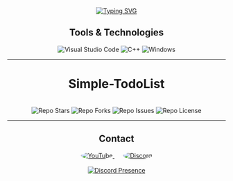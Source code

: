 <div align="center">
  <div style="display: flex; flex-direction: column; align-items: center;">
    <a href="https://git.io/typing-svg">
      <img src="https://readme-typing-svg.herokuapp.com?font=Architects+Daughter&size=40&pause=1000&color=4484FF&background=47474700&center=true&multiline=true&width=435&lines=Simple-TodoList" alt="Typing SVG" style="display: block; margin: auto;">
    </a>
  </div>

  <div align="center">
    <h2>Tools & Technologies</h2>
    <p>
      <img src="https://img.shields.io/badge/Visual_Studio_Code-5C2D91?style=flat-square&logo=visual-studio-code&logoColor=white" alt="Visual Studio Code">
      <img src="https://img.shields.io/badge/C++-00599C?style=flat-square&logo=cplusplus&logoColor=white" alt="C++">
      <img src="https://img.shields.io/badge/Windows-0078D4?style=flat-square&logo=windows&logoColor=white" alt="Windows">
    </p>
  </div>
</div>

---

<h1 align="center"><b>Simple-TodoList</b></h1>
<br/>
<div align="center">
    <img alt="Repo Stars" src="https://img.shields.io/github/stars/eyalgr33ndev/Simple-TodoList?style=flat-square"/>
    <img alt="Repo Forks" src="https://img.shields.io/github/forks/eyalgr33ndev/Simple-TodoList?style=flat-square"/>
    <img alt="Repo Issues" src="https://img.shields.io/github/issues/eyalgr33ndev/Simple-TodoList?style=flat-square"/>
    <img alt="Repo License" src="https://img.shields.io/github/license/eyalgr33ndev/Simple-TodoList?style=flat-square"/>
</div>

---

<div align="center">
  <h2>Contact</h2>
  <a href="https://www.youtube.com/channel/UCHNG5Hhw8UQKSCR5N_LBzDQ" style="margin: 0 10px;">
    <img src="https://img.icons8.com/color/50/000000/youtube-play.png" style="border-radius: 50%;" alt="YouTube">
  </a>
  <a href="https://discord.com/users/1048185629885866015" style="margin: 0 10px;">
    <img src="https://img.icons8.com/color/50/000000/discord-logo.png" style="border-radius: 50%;" alt="Discord">
  </a>
  <br><br>
  <a href="https://discord.com/users/1048185629885866015">
    <img src="https://lanyard.cnrad.dev/api/1048185629885866015" alt="Discord Presence">
  </a>
</div>

